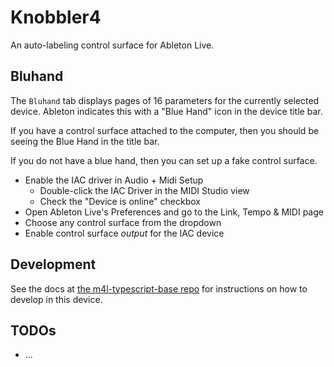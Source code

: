 # Knobbler4

An auto-labeling control surface for Ableton Live.

## Bluhand

The `Bluhand` tab displays pages of 16 parameters for the currently selected device. Ableton indicates this with a "Blue Hand" icon in the device title bar.

If you have a control surface attached to the computer, then you should be seeing the Blue Hand in the title bar.

If you do not have a blue hand, then you can set up a fake control surface.

- Enable the IAC driver in Audio + Midi Setup
  - Double-click the IAC Driver in the MIDI Studio view
  - Check the "Device is online" checkbox
- Open Ableton Live's Preferences and go to the Link, Tempo & MIDI page
- Choose any control surface from the dropdown
- Enable control surface _output_ for the IAC device

## Development

See the docs at [the m4l-typescript-base repo](https://github.com/zsteinkamp/m4l-typescript-base) for instructions on how to develop in this device.

## TODOs

- ...

